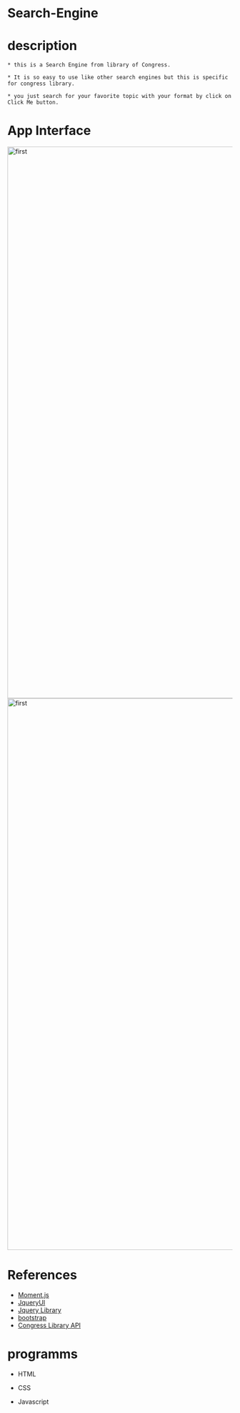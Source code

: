# Search-Engine

# description

    * this is a Search Engine from library of Congress.

    * It is so easy to use like other search engines but this is specific for congress library.

    * you just search for your favorite topic with your format by click on Click Me button.

# App Interface

<img width="1235" alt="first" src="https://user-images.githubusercontent.com/99248057/168688186-99def6bb-13af-471d-8ca2-42ea1c1310f0.png">


<img width="1235" alt="first" src="https://user-images.githubusercontent.com/99248057/168688216-73911048-f24a-435f-b140-651edd2b8906.png">



# References

  * [Moment.js](https://momentjs.com/)
  * [JqueryUI](https://jqueryui.com/)
  * [Jquery Library](https://jquery.com/)
  * [bootstrap](https://getbootstrap.com/)
  * [Congress Library API](https://www.loc.gov/apis/)

# programms

  * HTML

  * CSS

  * Javascript

    
